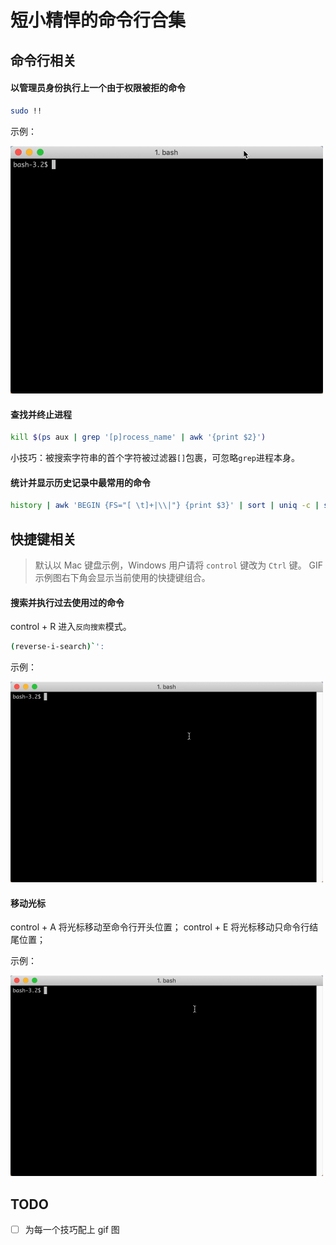 # 短小精悍的命令行合集

## 命令行相关

#### 以管理员身份执行上一个由于权限被拒的命令
```bash
sudo !!
```
示例：

<img src="./images/sudo_!!.gif" width="500"/>

#### 查找并终止进程
```bash
kill $(ps aux | grep '[p]rocess_name' | awk '{print $2}')
```

小技巧：被搜索字符串的首个字符被过滤器`[]`包裹，可忽略`grep`进程本身。

#### 统计并显示历史记录中最常用的命令
```bash
history | awk 'BEGIN {FS="[ \t]+|\\|"} {print $3}' | sort | uniq -c | sort -nr | head
```

## 快捷键相关

> 默认以 Mac 键盘示例，Windows 用户请将 `control` 键改为 `Ctrl` 键。
> GIF 示例图右下角会显示当前使用的快捷键组合。

#### 搜索并执行过去使用过的命令
control + R 进入`反向搜索`模式。
```bash
(reverse-i-search)`':
```

示例：


<img src="./images/control+r.gif" width="500"/>



#### 移动光标

control + A 将光标移动至命令行开头位置；
control + E 将光标移动只命令行结尾位置；

示例：


<img src="./images/control+a&control+e.gif" width="500"/>



## TODO
- [ ] 为每一个技巧配上 gif 图




